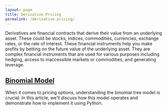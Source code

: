 ```yaml
---
layout: page
title: Derivative Pricing
permalink: /derivative-pricing/
---
```


Derivatives are financial contracts that derive their value from an underlying asset. These could be stocks, indices, commodities, currencies, exchange rates, or the rate of interest. These financial instruments help you make profits by betting on the future value of the underlying asset. They are complex financial instruments that are used for various purposes including hedging, access to inaccessible markets or commodities, and generating leverage.

## [Binomial Model](/2023/08/07/binomial_model)

When it comes to pricing options, understanding the binomial tree model is crucial. In this article, we'll discuss how this model operates and demonstrate how to implement it using Python.